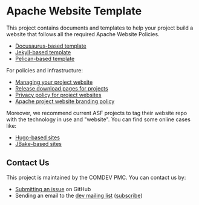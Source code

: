 # Apache Website Template

This project contains documents and templates to help your project build a website that follows all the required Apache Website Policies.

* [Docusaurus-based template](https://github.com/apache/apache-website-template/tree/docusaurus)
* [Jekyll-based template](https://github.com/apache/apache-website-template/tree/jekyll)
* [Pelican-based template](https://github.com/apache/template-site)

For policies and infrastructure:

* [Managing your project website](https://infra.apache.org/project-site.html)
* [Release download pages for projects](https://infra.apache.org/release-download-pages.html)
* [Privacy policy for project websites](https://privacy.apache.org/policies/website-policy.html)
* [Apache project website branding policy](https://www.apache.org/foundation/marks/pmcs)

Moreover, we recommend current ASF projects to tag their website repo with the technology in use and "website". You can find some online cases like:

* [Hugo-based sites](https://github.com/search?q=topic:hugo+org:apache&type=Repositories)
* [JBake-based sites](https://github.com/search?q=topic:jbake+org:apache&type=Repositories)

## Contact Us

This project is maintained by the COMDEV PMC. You can contact us by:

* [Submitting an issue](https://github.com/apache/apache-website-template/issues/new) on GitHub
* Sending an email to the [dev mailing list](mailto:dev@community.apache.org) ([subscribe](mailto:dev-subscribe@community.apache.org))
